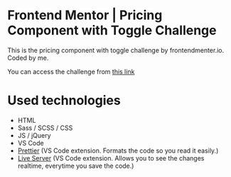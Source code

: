 # Frontend Mentor | Pricing Component with Toggle Challenge

This is the pricing component with toggle challenge by frontendmenter.io.  Coded by me.

You can access the challenge from <a href="https://www.frontendmentor.io/challenges/pricing-component-with-toggle-8vPwRMIC" target="_blank">this link</a>

# Used technologies

- HTML
- Sass / SCSS / CSS
- JS / jQuery
- VS Code
- <a href="https://marketplace.visualstudio.com/items?itemName=esbenp.prettier-vscode" target="_blank">Prettier</a> (VS Code extension. Formats the code so you read it easily.)
- <a href="https://marketplace.visualstudio.com/items?itemName=ritwickdey.LiveServer" target="_blank">Live Server</a> (VS Code extension. Allows you to see the changes realtime, everytime you save the code.)
